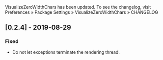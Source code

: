 VisualizeZeroWidthChars has been updated. To see the changelog, visit
Preferences » Package Settings » VisualizeZeroWidthChars » CHANGELOG


## [0.2.4] - 2019-08-29

### Fixed
- Do not let exceptions terminate the rendering thread.
